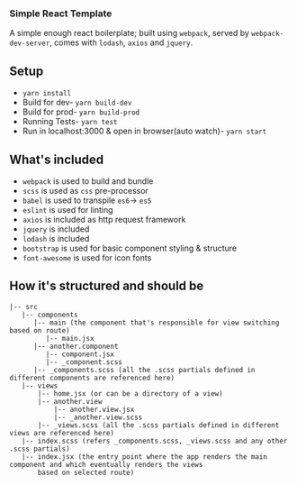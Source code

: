### Simple React Template

A simple enough react boilerplate; built using `webpack`, served by
`webpack-dev-server`, comes with `lodash`, `axios` and `jquery`.


## Setup

- `yarn install`
- Build for dev- `yarn build-dev`
- Build for prod- `yarn build-prod`
- Running Tests- `yarn test`
- Run in localhost:3000 & open in browser(auto watch)- `yarn start`

## What's included

- `webpack` is used to build and bundle
- `scss` is used as `css` pre-processor
- `babel` is used to transpile `es6`-> `es5`
- `eslint` is used for linting
- `axios` is included as http request framework
- `jquery` is included
- `lodash` is included
- `bootstrap` is used for basic component styling & structure
- `font-awesome` is used for icon fonts

## How it's structured and should be

   ```
   |-- src
      |-- components
         |-- main (the component that's responsible for view switching based on route)
            |-- main.jsx
         |-- another.component
            |-- component.jsx
            |-- _component.scss
         |-- _components.scss (all the .scss partials defined in different components are referenced here)
      |-- views
          |-- home.jsx (or can be a directory of a view)
          |-- another.view
              |-- another.view.jsx
              |-- _another.view.scss
          |-- _views.scss (all the .scss partials defined in different views are referenced here)
      |-- index.scss (refers _components.scss, _views.scss and any other .scss partials)
      |-- index.jsx (the entry point where the app renders the main component and which eventually renders the views
          based on selected route)
   ```
